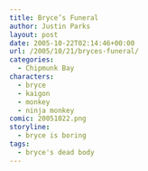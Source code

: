```yaml
---
title: Bryce’s Funeral
author: Justin Parks
layout: post
date: 2005-10-22T02:14:46+00:00
url: /2005/10/21/bryces-funeral/
categories:
  - Chipmunk Bay
characters:
  - bryce
  - kaigon
  - monkey
  - ninja monkey
comic: 20051022.png
storyline:
  - bryce is boring
tags:
  - bryce's dead body  
---
```


